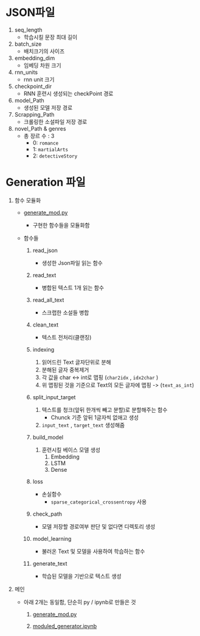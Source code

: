 # JSON파일

1. seq_length
   - 학습시킬 문장 최대 길이
1. batch_size
   - 배치크기의 사이즈
1. embedding_dim
   - 임베딩 차원 크기
1. rnn_units
   - rnn unit 크기
1. checkpoint_dir
   - RNN 훈련시 생성되는 checkPoint 경로
1. model_Path
   - 생성된 모델 저장 경로
1. Scrapping_Path
   - 크롤링한 소설파일 저장 경로
1. novel_Path & genres
   - 총 장르 수 : 3
     - 0: `romance`
     - 1: `martialArts`
     - 2: `detectiveStory`

# Generation 파일

1. 함수 모듈화

   - [generate_mod.py](./generate_mod.py)
     - 구현한 함수들을 모듈화함
   - 함수들

     1. read_json
        - 생성한 Json파일 읽는 함수
     1. read_text
        - 병합된 텍스트 1개 읽는 함수
     1. read_all_text
        - 스크랩한 소설들 병합
     1. clean_text
        - 텍스트 전처리(클랜징)
     1. indexing

        1. 읽어드린 Text 글자단위로 분해
        1. 분해된 글자 중복제거
        1. 각 값을 char <-> int로 맵핑 (`char2idx` , `idx2char` )
        1. 위 맵핑된 것을 기준으로 Text의 모든 글자에 맵핑 -> (`text_as_int`)

     1. split_input_target
        1. 텍스트를 청크(앞뒤 한개씩 빼고 분할)로 분할해주는 함수
           - Chunck 기준 앞뒤 1글자씩 없애고 생성
        1. `input_text` , `target_text` 생성해줌
     1. build_model

        1. 훈련시킬 베이스 모델 생성
           1. Embedding
           1. LSTM
           1. Dense

     1. loss
        - 손실함수
          - `sparse_categorical_crossentropy` 사용
     1. check_path
        - 모델 저장할 경로여부 판단 및 없다면 디렉토리 생성
     1. model_learning
        - 불러온 Text 및 모델을 사용하여 학습하는 함수
     1. generate_text
        - 학습된 모델을 기반으로 텍스트 생성

1. 메인

   - 아래 2개는 동일함, 단순히 py / ipynb로 만들은 것

     1. [generate_mod.py](./moduled_generator.py)

     1. [moduled_generator.ipynb](./moduled_generator.ipynb)
